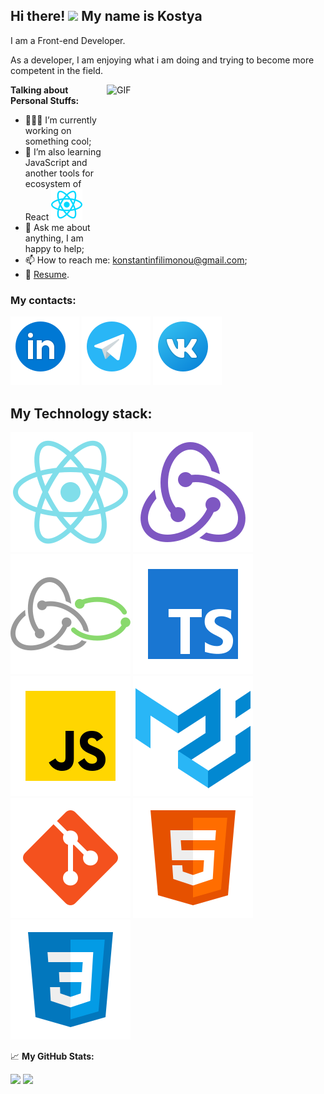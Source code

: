 ## Hi there! <img src="https://media.giphy.com/media/hvRJCLFzcasrR4ia7z/giphy.gif" width="25px"> My name is Kostya

I am a Front-end Developer.

As a developer, I am enjoying what i am doing and trying to become more competent in the field.

<img align="right" alt="GIF" src="https://media.giphy.com/media/qgQUggAC3Pfv687qPC/giphy.gif" width="350" height="250" />

**Talking about Personal Stuffs:**

- 👨🏻‍💻 I’m currently working on something cool;
- 🚀 I’m also learning JavaScript and another tools for ecosystem of React ![React](icons/react-js.svg)
- 💬 Ask me about anything, I am happy to help;
- 📫 How to reach me: konstantinfilimonou@gmail.com;
- 📝 [Resume](https://drive.google.com/file/d/1fEeDIY3zp4dhDkIaTcX9HFpVoEkkPqh7/view?usp=sharing).



### My contacts: ###
[![LinkedIn](icons/linkedin.svg)](https://www.linkedin.com/in/filimonovkostya/)
[![Telegram](icons/telegram.svg)](https://t.me/FilimonovKostya)
[![Vk](icons/vk.svg)](https://vk.com/id97510491)

## My Technology stack: ##
![React](icons/reactI.svg)
![Redux](icons/redux.svg)
![ReduxSaga](icons/redux-saga.svg)
![TypeScript](icons/typescript.svg)
![JavaScript](icons/javascript.svg)
![MaterialUi](icons/materialui.svg)
![Git](icons/git.svg)
![Html](icons/html.svg)
![Css](icons/css.svg)

📈 **My GitHub Stats:**

<p>
  <img height="180em" src="https://github-readme-stats.vercel.app/api/top-langs/?username=FilimonovKostya&layout=compact" /> 

  <img height="180em" src="https://github-readme-stats.vercel.app/api?username=FilimonovKostya&theme=react&show_icons=true" />
</p>